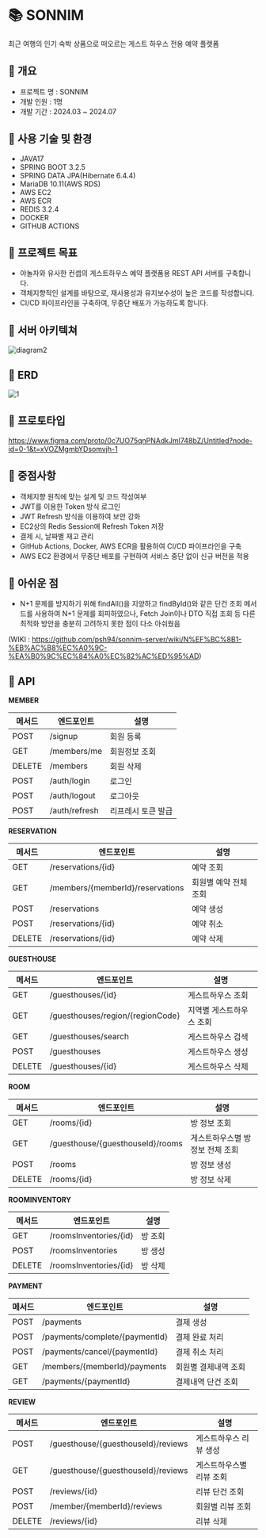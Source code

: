 # 📚 SONNIM
최근 여행의 인기 숙박 상품으로 떠오르는 게스트 하우스 전용 예약 플랫폼

## 📖 개요
- 프로젝트 명 : SONNIM
- 개발 인원 : 1명
- 개발 기간 : 2024.03 ~ 2024.07

## 📖 사용 기술 및 환경
- JAVA17
- SPRING BOOT 3.2.5
- SPRING DATA JPA(Hibernate 6.4.4)
- MariaDB 10.11(AWS RDS)
- AWS EC2
- AWS ECR
- REDIS 3.2.4
- DOCKER
- GITHUB ACTIONS

## 📖 프로젝트 목표
- 야놀자와 유사한 컨셉의 게스트하우스 예약 플랫폼용 REST API 서버를 구축합니다.
- 객체지향적인 설계를 바탕으로, 재사용성과 유지보수성이 높은 코드를 작성합니다.
- CI/CD 파이프라인을 구축하여, 무중단 배포가 가능하도록 합니다.


## 📖 서버 아키텍쳐
![diagram2](https://github.com/psh94/sonnim-server/assets/84213252/b2a4d60d-367d-43fa-98fb-865765c5e3ea)

## 📖 ERD
![1](https://github.com/user-attachments/assets/34fb36d7-79cd-4f2b-9181-298efce38d18)

## 📖 프로토타입
https://www.figma.com/proto/0c7UO75qnPNAdkJml748bZ/Untitled?node-id=0-1&t=xVOZMgmbYDsomvjh-1


## 📖 중점사항
- 객체지향 원칙에 맞는 설계 및 코드 작성여부
- JWT를 이용한 Token 방식 로그인
- JWT Refresh 방식을 이용하여 보안 강화
- EC2상의 Redis Session에 Refresh Token 저장
- 결제 시, 날짜별 재고 관리
- GitHub Actions, Docker, AWS ECR을 활용하여 CI/CD 파이프라인을 구축
- AWS EC2 환경에서 무중단 배포를 구현하여 서비스 중단 없이 신규 버전을 적용

## 📖 아쉬운 점
- N+1 문제를 방지하기 위해 findAll()을 지양하고 findById()와 같은 단건 조회 메서드를 사용하여 N+1 문제를 회피하였으나, Fetch Join이나 DTO 직접 조회 등 다른 최적화 방안을 충분히 고려하지 못한 점이 다소 아쉬웠음
  
(WIKI : https://github.com/psh94/sonnim-server/wiki/N%EF%BC%8B1-%EB%AC%B8%EC%A0%9C-%EA%B0%9C%EC%84%A0%EC%82%AC%ED%95%AD)


## 📖 API

**MEMBER**

| 메서드 | 엔드포인트  | 설명         |
|---------|-----------|---------------------|
| POST    | /signup      | 회원 등록           |
| GET     | /members/me  | 회원정보 조회        |
| DELETE  | /members     | 회원 삭제           |
| POST    | /auth/login  | 로그인             |
| POST    | /auth/logout | 로그아웃            |
| POST    | /auth/refresh | 리프레시 토큰 발급   |


**RESERVATION**

| 메서드 | 엔드포인트  | 설명         |
|--------|-----------|---------------------|
| GET    | /reservations/{id}  | 예약 조회     |
| GET    | /members/{memberId}/reservations  | 회원별 예약 전체 조회     |
| POST   | /reservations       | 예약 생성     |
| POST   | /reservations/{id}  | 예약 취소     |
| DELETE | /reservations/{id}  | 예약 삭제     |


**GUESTHOUSE**

| 메서드 | 엔드포인트  | 설명         |
|--------|-----------|---------------------|
| GET    | /guesthouses/{id}  | 게스트하우스 조회     |
| GET    | /guesthouses/region/{regionCode}  | 지역별 게스트하우스 조회     |
| GET    | /guesthouses/search | 게스트하우스 검색     |
| POST   | /guesthouses       | 게스트하우스 생성     |
| DELETE | /guesthouses/{id}  | 게스트하우스 삭제     |

**ROOM**

| 메서드 | 엔드포인트  | 설명         |
|--------|-----------|---------------------|
| GET    | /rooms/{id}  | 방 정보 조회     |
| GET    | /guesthouse/{guesthouseId}/rooms  | 게스트하우스별 방 정보 전체 조회     |
| POST   | /rooms       | 방 정보 생성     |
| DELETE | /rooms/{id}  | 방 정보 삭제     |

**ROOMINVENTORY**

| 메서드 | 엔드포인트  | 설명         |
|--------|-----------|---------------------|
| GET    | /roomsInventories/{id}  | 방 조회     |
| POST   | /roomsInventories       | 방 생성     |
| DELETE | /roomsInventories/{id}  | 방 삭제     |

**PAYMENT**

| 메서드 | 엔드포인트  | 설명         |
|--------|-----------|---------------------|
| POST    | /payments | 결제 생성      |
| POST   | /payments/complete/{paymentId} | 결제 완료 처리      |
| POST   | /payments/cancel/{paymentId} | 결제 취소 처리      |
| GET    | /members/{memberId}/payments | 회원별 결제내역 조회      |
| GET    | /payments/{paymentId} |  결제내역 단건 조회      |


**REVIEW**

| 메서드 | 엔드포인트  | 설명         |
|--------|-----------|---------------------|
| POST    | /guesthouse/{guesthouseId}/reviews | 게스트하우스 리뷰 생성      |
| GET    | /guesthouse/{guesthouseId}/reviews | 게스트하우스별 리뷰 조회      |
| POST    | /reviews/{id} | 리뷰 단건 조회      |
| POST    | /member/{memberId}/reviews | 회원별 리뷰 조회      |
| DELETE    | /reviews/{id} | 리뷰 삭제      |










